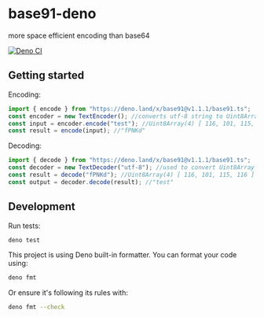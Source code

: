 # base91-deno

more space efficient encoding than base64

[![Deno CI](https://github.com/oplik0/base91-deno/workflows/Deno%20CI/badge.svg)](https://github.com/oplik0/base91-deno/actions)

## Getting started

Encoding:

```ts
import { encode } from "https://deno.land/x/base91@v1.1.1/base91.ts";
const encoder = new TextEncoder(); //converts utf-8 string to Uint8Array
const input = encoder.encode("test"); //Uint8Array(4) [ 116, 101, 115, 116 ]
const result = encode(input); //"fPNKd"
```

Decoding:

```ts
import { decode } from "https://deno.land/x/base91@v1.1.1/base91.ts";
const decoder = new TextDecoder("utf-8"); //used to convert Uint8Array to utf-8 string
const result = decode("fPNKd"); //Uint8Array(4) [ 116, 101, 115, 116 ]
const output = decoder.decode(result); //"test"
```

## Development

Run tests:

```bash
deno test
```

This project is using Deno built-in formatter. You can format your code using:

```bash
deno fmt
```

Or ensure it's following its rules with:

```bash
deno fmt --check
```
